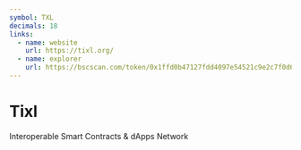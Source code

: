 ```yaml
---
symbol: TXL
decimals: 18
links:
  - name: website
    url: https://tixl.org/
  - name: explorer
    url: https://bscscan.com/token/0x1ffd0b47127fdd4097e54521c9e2c7f0d66aafc5
---
```


# Tixl

Interoperable Smart Contracts & dApps Network
